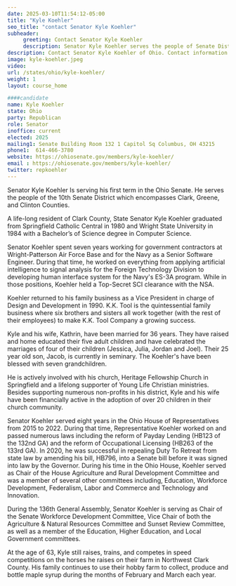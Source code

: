 ```yaml
---
date: 2025-03-10T11:54:12-05:00
title: "Kyle Koehler"
seo_title: "contact Senator Kyle Koehler"
subheader:
     greeting: Contact Senator Kyle Koehler
     description: Senator Kyle Koehler serves the people of Senate District 10 Senator Kyle Koehler Is serving his first term in the Ohio Senate. He serves the people of the 10th Senate District which encompasses Clark, Greene, and Clinton Counties. 
description: Contact Senator Kyle Koehler of Ohio. Contact information for Kyle Koehler includes email address, phone number, and mailing address.
image: kyle-koehler.jpeg
video:
url: /states/ohio/kyle-koehler/
weight: 1
layout: course_home

####candidate
name: Kyle Koehler
state: Ohio
party: Republican
role: Senator
inoffice: current
elected: 2025
mailing1: Senate Building Room 132 1 Capitol Sq Columbus, OH 43215
phone1:  614-466-3780
website: https://ohiosenate.gov/members/kyle-koehler/
email : https://ohiosenate.gov/members/kyle-koehler/
twitter: repkoehler
---
```

Senator Kyle Koehler Is serving his first term in the Ohio Senate. He serves the people of the 10th Senate District which encompasses Clark, Greene, and Clinton Counties. 

A life-long resident of Clark County, State Senator Kyle Koehler graduated from Springfield Catholic Central in 1980 and Wright State University in 1984 with a Bachelor’s of Science degree in Computer Science. 

Senator Koehler spent seven years working for government contractors at Wright-Patterson Air Force Base and for the Navy as a Senior Software Engineer. During that time, he worked on everything from applying artificial intelligence to signal analysis for the Foreign Technology Division to developing human interface system for the Navy's ES-3A program. While in those positions, Koehler held a Top-Secret SCI clearance with the NSA.

Koehler returned to his family business as a Vice President in charge of Design and Development in 1990. K.K. Tool is the quintessential family business where six brothers and sisters all work together (with the rest of their employees) to make K.K. Tool Company a growing success.

Kyle and his wife, Kathrin, have been married for 36 years. They have raised and home educated their five adult children and have celebrated the marriages of four of their children (Jessica, Julia, Jordan and Joel). Their 25 year old son, Jacob, is currently in seminary. The Koehler's have been blessed with seven grandchildren.

He is actively involved with his church, Heritage Fellowship Church in Springfield and a lifelong supporter of Young Life Christian ministries. Besides supporting numerous non-profits in his district, Kyle and his wife have been financially active in the adoption of over 20 children in their church community.

Senator Koehler served eight years in the Ohio House of Representatives from 2015 to 2022.  During that time, Representative Koehler worked on and passed numerous laws including the reform of Payday Lending (HB123 of the 132nd GA) and the reform of Occupational Licensing (HB263 of the 133rd GA). In 2020, he was successful in repealing Duty To Retreat from state law by amending his bill, HB796, into a Senate bill before it was signed into law by the Governor.  During his time in the Ohio House, Koehler served as Chair of the House Agriculture and Rural Development Committee and was a member of several other committees including, Education, Workforce Development, Federalism, Labor and Commerce and Technology and Innovation. 

During the 136th General Assembly, Senator Koehler is serving as Chair of the Senate Workforce Development Committee, Vice Chair of both the Agriculture & Natural Resources Committee and Sunset Review Committee, as well as a member of the Education, Higher Education, and Local Government committees.  

At the age of 63, Kyle still raises, trains, and competes in speed competitions on the horses he raises on their farm in Northwest Clark County.  His family continues to use their hobby farm to collect, produce and bottle maple syrup during the months of February and March each year.
